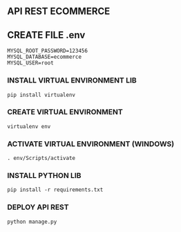 ## API REST ECOMMERCE

## CREATE FILE .env

```shell
MYSQL_ROOT_PASSWORD=123456
MYSQL_DATABASE=ecommerce
MYSQL_USER=root
```

### INSTALL VIRTUAL ENVIRONMENT LIB

```shell
pip install virtualenv
```

### CREATE VIRTUAL ENVIRONMENT

```shell
virtualenv env
```

### ACTIVATE VIRTUAL ENVIRONMENT (WINDOWS)

```shell
. env/Scripts/activate
```

### INSTALL PYTHON LIB

```shell
pip install -r requirements.txt
```

### DEPLOY API REST

```shell
python manage.py
```